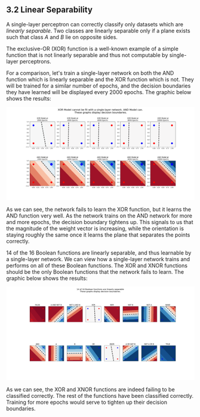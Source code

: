## 3.2 Linear Separability

A single-layer perceptron can correctly classify only datasets which are <i>linearly separable</i>. Two classes are linearly separable only if a plane exists such that class <i>A</i> and <i>B</i> lie on opposite sides.

The exclusive-OR (XOR) function is a well-known example of a simple function that is not linearly separable and thus not computable by single-layer perceptrons.

For a comparison, let's train a single-layer network on both the AND function which is linearly separable and the XOR function which is not. They will be trained for a similar number of epochs, and the decision boundaries they have learned will be displayed every 2000 epochs. The graphic below shows the results:


![Graphs](https://github.com/jlehett/Neural-Smithing/blob/master/3.%20Single-Layer%20Networks/3.2%20Linear%20Separability/images/1.png)


As we can see, the network fails to learn the XOR function, but it learns the AND function very well. As the network trains on the AND network for more and more epochs, the decision boundary tightens up. This signals to us that the magnitude of the weight vector is increasing, while the orientation is staying roughly the same once it learns the plane that separates the points correctly.

14 of the 16 Boolean functions are linearly separable, and thus learnable by a single-layer network. We can view how a single-layer network trains and performs on all of these Boolean functions. The XOR and XNOR functions should be the only Boolean functions that the network fails to learn. The graphic below shows the results:


![Graphs](https://github.com/jlehett/Neural-Smithing/blob/master/3.%20Single-Layer%20Networks/3.2%20Linear%20Separability/images/2.png)


As we can see, the XOR and XNOR functions are indeed failing to be classified correctly. The rest of the functions have been classified correctly. Training for more epochs would serve to tighten up their decision boundaries.
